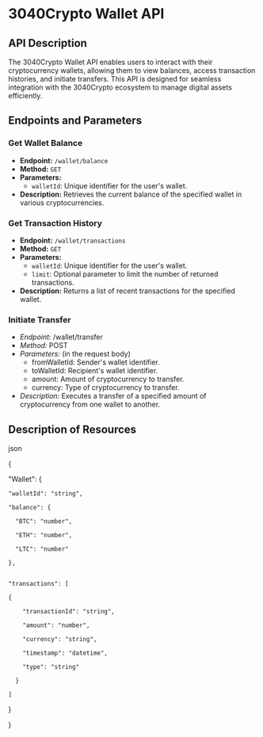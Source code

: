 # 3040Crypto Wallet API

## API Description

The 3040Crypto Wallet API enables users to interact with their cryptocurrency wallets, allowing them to view balances, access transaction histories, and initiate transfers. This API is designed for seamless integration with the 3040Crypto ecosystem to manage digital assets efficiently.

## Endpoints and Parameters

### Get Wallet Balance

- **Endpoint:** `/wallet/balance`
- **Method:** `GET`
- **Parameters:**
  - `walletId`: Unique identifier for the user's wallet.
- **Description:** Retrieves the current balance of the specified wallet in various cryptocurrencies.

### Get Transaction History

- **Endpoint:** `/wallet/transactions`
- **Method:** `GET`
- **Parameters:**
  - `walletId`: Unique identifier for the user's wallet.
  - `limit`: Optional parameter to limit the number of returned transactions.
- **Description:** Returns a list of recent transactions for the specified wallet.

### Initiate Transfer

- *Endpoint:* /wallet/transfer
- *Method:* POST
- *Parameters:* (in the request body)
  - fromWalletId: Sender's wallet identifier.
  - toWalletId: Recipient's wallet identifier.
  - amount: Amount of cryptocurrency to transfer.
  - currency: Type of cryptocurrency to transfer.
- *Description:* Executes a transfer of a specified amount of cryptocurrency from one wallet to another.

## Description of Resources

json

{
  
  "Wallet": {
  
    "walletId": "string",
    
    "balance": {
    
      "BTC": "number",
      
      "ETH": "number",
      
      "LTC": "number"
    
    },
    
    
    "transactions": [
    
    {
    
        "transactionId": "string",
        
        "amount": "number",
        
        "currency": "string",
        
        "timestamp": "datetime",
        
        "type": "string"
      
      }
      
    ]
  
  }

}


